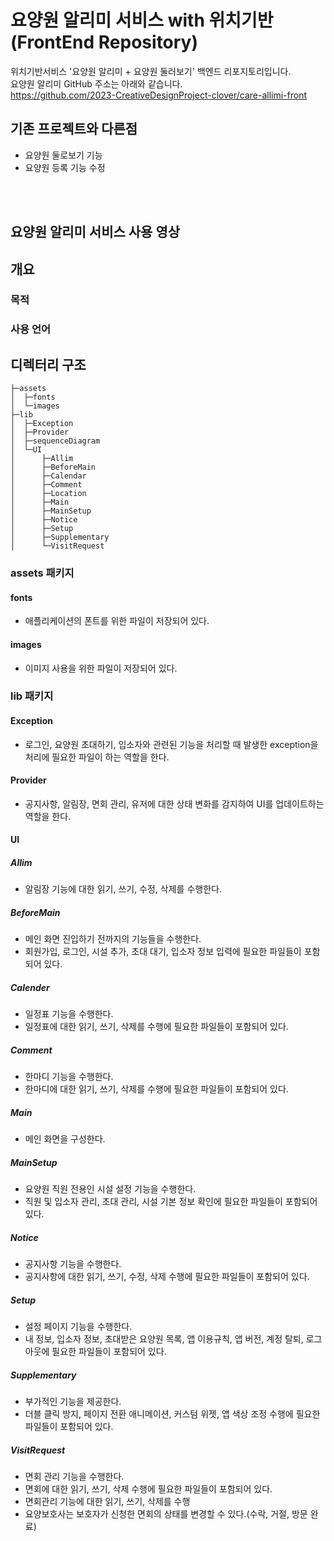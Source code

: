 # 요양원 알리미 서비스 with 위치기반(FrontEnd Repository)

위치기반서비스 '요양원 알리미 + 요양원 둘러보기' 백엔드 리포지토리입니다.<br/>
요양원 알리미 GitHub 주소는 아래와 같습니다.<br/>
https://github.com/2023-CreativeDesignProject-clover/care-allimi-front

## 기존 프로젝트와 다른점
- 요양원 둘로보기 기능
- 요양원 등록 기능 수정

<br/><br/>

## 요양원 알리미 서비스 사용 영상


## 개요
### 목적

### 사용 언어

## 디렉터리 구조
```
├─assets
│  ├─fonts
│  └─images
├─lib
│  ├─Exception
│  ├─Provider
│  ├─sequenceDiagram
│  └─UI
│      ├─Allim
│      ├─BeforeMain
│      ├─Calendar
│      ├─Comment
│      ├─Location
│      ├─Main
│      ├─MainSetup
│      ├─Notice
│      ├─Setup
│      ├─Supplementary
│      └─VisitRequest
```
### assets 패키지
#### fonts 
- 애플리케이션의 폰트를 위한 파일이 저장되어 있다.

#### images
- 이미지 사용을 위한 파일이 저장되어 있다.

### lib 패키지
#### Exception
- 로그인, 요양원 초대하기, 입소자와 관련된 기능을 처리할 때 발생한 exception을 처리에 필요한 파일이 하는 역할을 한다.

#### Provider
- 공지사항, 알림장, 면회 관리, 유저에 대한 상태 변화를 감지하여 UI를 업데이트하는 역할을 한다.

#### UI
##### Allim
- 알림장 기능에 대한 읽기, 쓰기, 수정, 삭제를 수행한다.

##### BeforeMain
- 메인 화면 진입하기 전까지의 기능들을 수행한다.
- 회원가입, 로그인, 시설 추가, 초대 대기, 입소자 정보 입력에 필요한 파일들이 포함되어 있다. 

##### Calender
- 일정표 기능을 수행한다.
- 일정표에 대한 읽기, 쓰기, 삭제를 수행에 필요한 파일들이 포함되어 있다.

##### Comment
- 한마디 기능을 수행한다.
- 한마디에 대한 읽기, 쓰기, 삭제를 수행에 필요한 파일들이 포함되어 있다.

##### Main
- 메인 화면을 구성한다. 
  
##### MainSetup
- 요양원 직원 전용인 시설 설정 기능을 수행한다.
- 직원 및 입소자 관리, 초대 관리, 시설 기본 정보 확인에 필요한 파일들이 포함되어 있다.

##### Notice
- 공지사항 기능을 수행한다. 
- 공지사항에 대한 읽기, 쓰기, 수정, 삭제 수행에 필요한 파일들이 포함되어 있다.

##### Setup
- 설정 페이지 기능을 수행한다.
- 내 정보, 입소자 정보, 초대받은 요양원 목록, 앱 이용규칙, 앱 버전, 계정 탈퇴, 로그아웃에 필요한 파일들이 포함되어 있다.
  
##### Supplementary
- 부가적인 기능을 제공한다.
- 더블 클릭 방지, 페이지 전환 애니메이션, 커스텀 위젯, 앱 색상 조정 수행에 필요한 파일들이 포함되어 있다.

##### VisitRequest
- 면회 관리 기능을 수행한다.
- 면회에 대한 읽기, 쓰기, 삭제 수행에 필요한 파일들이 포함되어 있다. 
- 면회관리 기능에 대한 읽기, 쓰기, 삭제를 수행
- 요양보호사는 보호자가 신청한 면회의 상태를 변경할 수 있다.(수락, 거절, 방문 완료)
